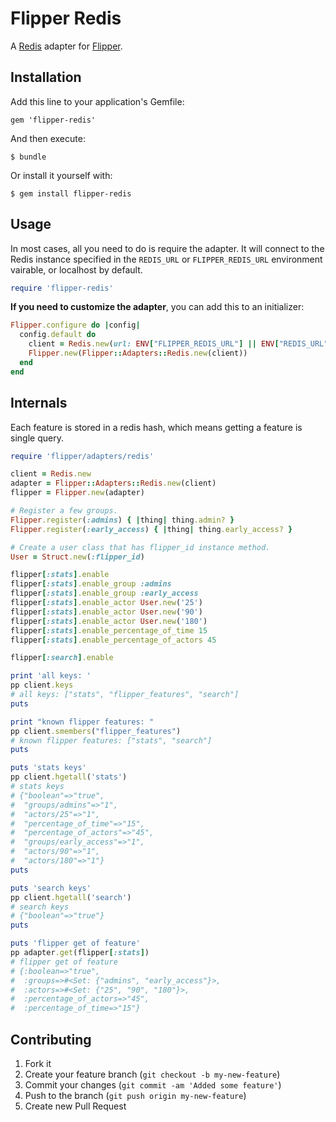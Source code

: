 # Flipper Redis

A [Redis](https://github.com/redis/redis-rb) adapter for [Flipper](https://github.com/jnunemaker/flipper).

## Installation

Add this line to your application's Gemfile:

    gem 'flipper-redis'

And then execute:

    $ bundle

Or install it yourself with:

    $ gem install flipper-redis

## Usage

In most cases, all you need to do is require the adapter. It will connect to the Redis instance specified in the `REDIS_URL` or `FLIPPER_REDIS_URL` environment vairable, or localhost by default.

```ruby
require 'flipper-redis'
```

**If you need to customize the adapter**, you can add this to an initializer:

```ruby
Flipper.configure do |config|
  config.default do
    client = Redis.new(url: ENV["FLIPPER_REDIS_URL"] || ENV["REDIS_URL"])
    Flipper.new(Flipper::Adapters::Redis.new(client))
  end
end
```

## Internals

Each feature is stored in a redis hash, which means getting a feature is single query.

```ruby
require 'flipper/adapters/redis'

client = Redis.new
adapter = Flipper::Adapters::Redis.new(client)
flipper = Flipper.new(adapter)

# Register a few groups.
Flipper.register(:admins) { |thing| thing.admin? }
Flipper.register(:early_access) { |thing| thing.early_access? }

# Create a user class that has flipper_id instance method.
User = Struct.new(:flipper_id)

flipper[:stats].enable
flipper[:stats].enable_group :admins
flipper[:stats].enable_group :early_access
flipper[:stats].enable_actor User.new('25')
flipper[:stats].enable_actor User.new('90')
flipper[:stats].enable_actor User.new('180')
flipper[:stats].enable_percentage_of_time 15
flipper[:stats].enable_percentage_of_actors 45

flipper[:search].enable

print 'all keys: '
pp client.keys
# all keys: ["stats", "flipper_features", "search"]
puts

print "known flipper features: "
pp client.smembers("flipper_features")
# known flipper features: ["stats", "search"]
puts

puts 'stats keys'
pp client.hgetall('stats')
# stats keys
# {"boolean"=>"true",
#  "groups/admins"=>"1",
#  "actors/25"=>"1",
#  "percentage_of_time"=>"15",
#  "percentage_of_actors"=>"45",
#  "groups/early_access"=>"1",
#  "actors/90"=>"1",
#  "actors/180"=>"1"}
puts

puts 'search keys'
pp client.hgetall('search')
# search keys
# {"boolean"=>"true"}
puts

puts 'flipper get of feature'
pp adapter.get(flipper[:stats])
# flipper get of feature
# {:boolean=>"true",
#  :groups=>#<Set: {"admins", "early_access"}>,
#  :actors=>#<Set: {"25", "90", "180"}>,
#  :percentage_of_actors=>"45",
#  :percentage_of_time=>"15"}
```

## Contributing

1. Fork it
2. Create your feature branch (`git checkout -b my-new-feature`)
3. Commit your changes (`git commit -am 'Added some feature'`)
4. Push to the branch (`git push origin my-new-feature`)
5. Create new Pull Request
